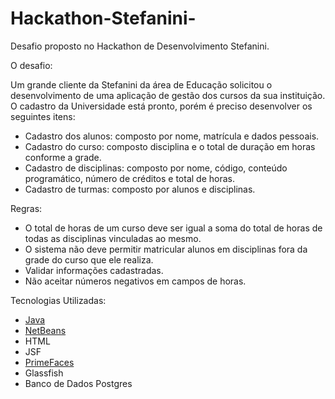 # Hackathon-Stefanini-
Desafio proposto no Hackathon de Desenvolvimento Stefanini. 


O desafio:

Um grande cliente da Stefanini da área de Educação solicitou o desenvolvimento de uma aplicação de gestão dos cursos da sua instituição. 
O cadastro da Universidade está pronto, porém é preciso desenvolver os seguintes itens:

- Cadastro dos alunos: composto por nome, matrícula e dados pessoais.
- Cadastro do curso: composto disciplina e o total de duração em horas conforme a grade.
- Cadastro de disciplinas: composto por nome, código, conteúdo programático, número de créditos e total de horas.
- Cadastro de turmas: composto por alunos e disciplinas.


Regras:

- O total de horas de um curso deve ser igual a soma do total de horas de todas as disciplinas vinculadas ao mesmo.
- O sistema não deve permitir matricular alunos em disciplinas fora da grade do curso que ele realiza. 
- Validar informações cadastradas. 
- Não aceitar números negativos em campos de horas.


Tecnologias Utilizadas:

- [Java](https://www.java.com/pt-BR/)
- [NetBeans](https://netbeans.apache.org/)
- HTML
- JSF
- [PrimeFaces](https://www.primefaces.org/)
- Glassfish
- Banco de Dados Postgres



